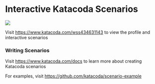 # Interactive Katacoda Scenarios

[![](http://shields.katacoda.com/katacoda/wss434631143/count.svg)](https://www.katacoda.com/wss434631143 "Get your profile on Katacoda.com")

Visit https://www.katacoda.com/wss434631143 to view the profile and interactive scenarios

### Writing Scenarios
Visit https://www.katacoda.com/docs to learn more about creating Katacoda scenarios

For examples, visit https://github.com/katacoda/scenario-example
